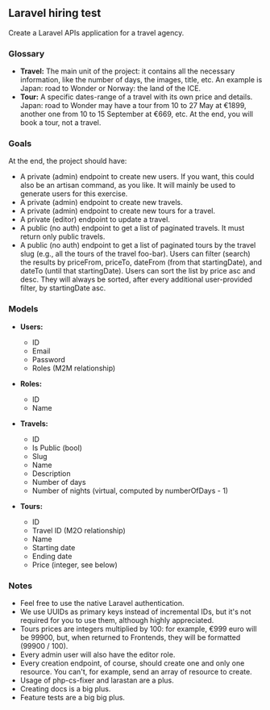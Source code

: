 ## Laravel hiring test

Create a Laravel APIs application for a travel agency.

### Glossary

- **Travel:** The main unit of the project: it contains all the necessary information, like the number of days, the images, title, etc. An example is Japan: road to Wonder or Norway: the land of the ICE.
- **Tour:** A specific dates-range of a travel with its own price and details. Japan: road to Wonder may have a tour from 10 to 27 May at €1899, another one from 10 to 15 September at €669, etc. At the end, you will book a tour, not a travel.

### Goals

At the end, the project should have:

- A private (admin) endpoint to create new users. If you want, this could also be an artisan command, as you like. It will mainly be used to generate users for this exercise.
- A private (admin) endpoint to create new travels.
- A private (admin) endpoint to create new tours for a travel.
- A private (editor) endpoint to update a travel.
- A public (no auth) endpoint to get a list of paginated travels. It must return only public travels.
- A public (no auth) endpoint to get a list of paginated tours by the travel slug (e.g., all the tours of the travel foo-bar). Users can filter (search) the results by priceFrom, priceTo, dateFrom (from that startingDate), and dateTo (until that startingDate). Users can sort the list by price asc and desc. They will always be sorted, after every additional user-provided filter, by startingDate asc.

### Models

- **Users:**
    - ID
    - Email
    - Password
    - Roles (M2M relationship)

- **Roles:**
    - ID
    - Name

- **Travels:**
    - ID
    - Is Public (bool)
    - Slug
    - Name
    - Description
    - Number of days
    - Number of nights (virtual, computed by numberOfDays - 1)

- **Tours:**
    - ID
    - Travel ID (M2O relationship)
    - Name
    - Starting date
    - Ending date
    - Price (integer, see below)

### Notes

- Feel free to use the native Laravel authentication.
- We use UUIDs as primary keys instead of incremental IDs, but it's not required for you to use them, although highly appreciated.
- Tours prices are integers multiplied by 100: for example, €999 euro will be 99900, but, when returned to Frontends, they will be formatted (99900 / 100).
- Every admin user will also have the editor role.
- Every creation endpoint, of course, should create one and only one resource. You can't, for example, send an array of resource to create.
- Usage of php-cs-fixer and larastan are a plus.
- Creating docs is a big plus.
- Feature tests are a big big plus.
